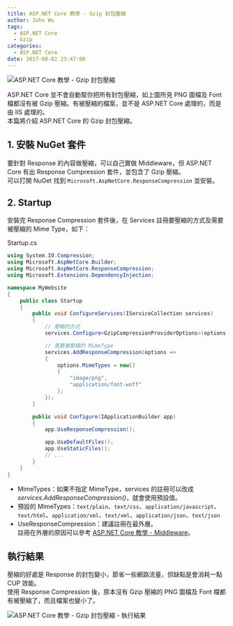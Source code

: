 ```yaml
---
title: ASP.NET Core 教學 - Gzip 封包壓縮
author: John Wu
tags:
  - ASP.NET Core
  - Gzip
categories:
  - ASP.NET Core
date: 2017-08-02 23:47:00
---
```

![ASP.NET Core 教學 - Gzip 封包壓縮](/images/pasted-261.png)

ASP.NET Core 並不會自動幫你把所有封包壓縮，如上圖所見 PNG 圖檔及 Font 檔都沒有被 Gzip 壓縮。有被壓縮的檔案，並不是 ASP.NET Core 處理的，而是由 IIS 處理的。  
本篇將介紹 ASP.NET Core 的 Gzip 封包壓縮。  

<!-- more -->

## 1. 安裝 NuGet 套件

要針對 Response 的內容做壓縮，可以自己實做 Middleware，但 ASP.NET Core 有出 Response Compression 套件，並包含了 Gzip 壓縮。  
可以打開 NuGet 找到 `Microsoft.AspNetCore.ResponseCompression` 並安裝。

## 2. Startup

安裝完 Response Compression 套件後，在 Services 註冊要壓縮的方式及需要被壓縮的 Mime Type，如下：

Startup.cs
```cs
using System.IO.Compression;
using Microsoft.AspNetCore.Builder;
using Microsoft.AspNetCore.ResponseCompression;
using Microsoft.Extensions.DependencyInjection;

namespace MyWebsite
{
    public class Startup
    {
        public void ConfigureServices(IServiceCollection services)
        {
            // 壓縮的方式
            services.Configure<GzipCompressionProviderOptions>(options => options.Level = CompressionLevel.Optimal);

            // 需要被壓縮的 MimeType
            services.AddResponseCompression(options =>
            {
                options.MimeTypes = new[]
                {
                    "image/png",
                    "application/font-woff"
                };
            });
        }

        public void Configure(IApplicationBuilder app)
        {
            app.UseResponseCompression();

            app.UseDefaultFiles();
            app.UseStaticFiles();
            // ...
        }
    }
}
```
* MimeTypes：如果不指定 MimeType，services 的註冊可以改成 *services.AddResponseCompression()*，就會使用預設值。  
 * 預設的 MimeTypes：`text/plain`、`text/css`、`application/javascript`、`text/html`、`application/xml`、`text/xml`、`application/json`、`text/json`
* UseResponseCompression：建議註冊在最外層。  
 註冊在外層的原因可以參考 [ASP.NET Core 教學 - Middleware](/article/asp-net-core-middleware.html)。  


## 執行結果

壓縮的好處是 Response 的封包變小，節省一些網路流量，但缺點是會消耗一點 CUP 效能。  
使用 Response Compression 後，原本沒有 Gzip 壓縮的 PNG 圖檔及 Font 檔都有被壓縮了，而且檔案也變小了。

![ASP.NET Core 教學 - Gzip 封包壓縮 - 執行結果](/images/pasted-262.png)